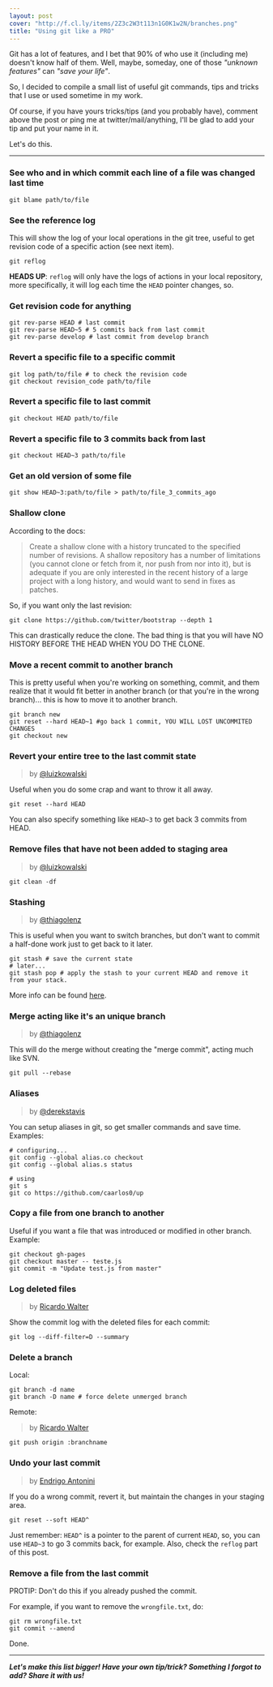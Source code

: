 ```yaml
---
layout: post
cover: "http://f.cl.ly/items/2Z3c2W3t113n1G0K1w2N/branches.png"
title: "Using git like a PRO"
---
```


Git has a lot of features, and I bet that 90% of who use it (including me)
doesn't know half of them. Well, maybe, someday, one of those _"unknown features"_
can _"save your life"_.

So, I decided to compile a small list of useful git commands, tips and tricks
that I use or used sometime in my work.

Of course, if you have yours tricks/tips (and you probably have), comment above
the post or ping me at twitter/mail/anything, I'll be glad to add your tip and
put your name in it.

Let's do this.

----------


### See who and in which commit each line of a file was changed last time

    git blame path/to/file

### See the reference log

This will show the log of your local operations in the git tree, useful to get
revision code of a specific action (see next item).

    git reflog
    
**HEADS UP**: `reflog` will only have the logs of actions in your local repository,
more specifically, it will log each time the `HEAD` pointer changes, so.


### Get revision code for anything

    git rev-parse HEAD # last commit
    git rev-parse HEAD~5 # 5 commits back from last commit
    git rev-parse develop # last commit from develop branch

### Revert a specific file to a specific commit

    git log path/to/file # to check the revision code
    git checkout revision_code path/to/file

### Revert a specific file to last commit

    git checkout HEAD path/to/file

### Revert a specific file to 3 commits back from last

    git checkout HEAD~3 path/to/file

### Get an old version of some file

    git show HEAD~3:path/to/file > path/to/file_3_commits_ago

### Shallow clone

According to the docs:

> Create a shallow clone with a history truncated to the specified number of
revisions. A shallow repository has a number of limitations (you cannot clone
or fetch from it, nor push from nor into it), but is adequate if you are only
interested in the recent history of a large project with a long history, and
would want to send in fixes as patches.

So, if you want only the last revision:

    git clone https://github.com/twitter/bootstrap --depth 1


This can drastically reduce the clone. The bad thing is that you will have NO
HISTORY BEFORE THE HEAD WHEN YOU DO THE CLONE.

### Move a recent commit to another branch

This is pretty useful when you're working on something, commit, and them
realize that it would fit better in another branch (or that you're in the
wrong branch)... this is how to move it to another branch.

    git branch new
    git reset --hard HEAD~1 #go back 1 commit, YOU WILL LOST UNCOMMITED CHANGES
    git checkout new


### Revert your entire tree to the last commit state
> by [@luizkowalski](https://github.com/luizkowalski)

Useful when you do some crap and want to throw it all away.

    git reset --hard HEAD

You can also specify something like `HEAD~3` to get back 3 commits from HEAD.


### Remove files that have not been added to staging area
> by [@luizkowalski](https://github.com/luizkowalski)

    git clean -df


### Stashing

> by [@thiagolenz](https://github.com/thiagolenz)

This is useful when you want to switch branches, but don't want to commit a
half-done work just to get back to it later.

    git stash # save the current state
    # later...
    git stash pop # apply the stash to your current HEAD and remove it from your stack.

More info can be found [here](http://git-scm.com/book/en/Git-Tools-Stashing).

### Merge acting like it's an unique branch

> by [@thiagolenz](https://github.com/thiagolenz)

This will do the merge without creating the "merge commit", acting
much like SVN.

    git pull --rebase


### Aliases

> by [@derekstavis](https://github.com/derekstavis)

You can setup aliases in git, so get smaller commands and save time. Examples:

    # configuring...
    git config --global alias.co checkout
    git config --global alias.s status

    # using
    git s
    git co https://github.com/caarlos0/up


### Copy a file from one branch to another

Useful if you want a file that was introduced or modified in other branch. Example:


    git checkout gh-pages
    git checkout master -- teste.js
    git commit -m "Update test.js from master"


### Log deleted files

> by [Ricardo Walter](https://twitter.com/ricardo_walter)

Show the commit log with the deleted files for each commit:

    git log --diff-filter=D --summary


### Delete a branch

Local:
    
    git branch -d name
    git branch -D name # force delete unmerged branch
    
Remote:

> by [Ricardo Walter](https://twitter.com/ricardo_walter)

    git push origin :branchname


### Undo your last commit

> by [Endrigo Antonini](https://github.com/antonini)

If you do a wrong commit, revert it, but maintain the changes in your staging
area.

    git reset --soft HEAD^
    
Just remember: `HEAD^` is a pointer to the parent of current `HEAD`, so, you
can use `HEAD~3` to go 3 commits back, for example. Also, check the `reflog`
part of this post.

### Remove a file from the last commit

PROTIP: Don't do this if you already pushed the commit.

For example, if you want to remove the `wrongfile.txt`, do:

    git rm wrongfile.txt
    git commit --amend

Done.


---

***Let's make this list bigger! Have your own tip/trick? Something I forgot to add?
Share it with us!***
